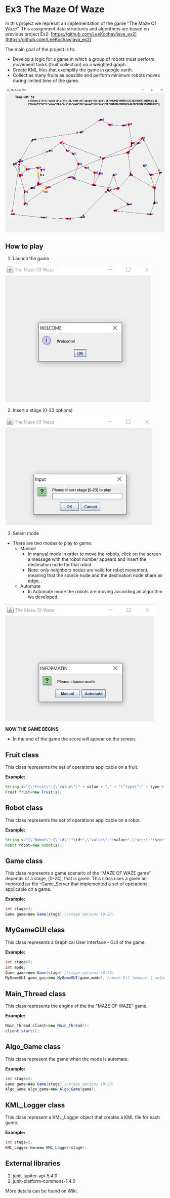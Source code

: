 # Ex3 The Maze Of Waze

In this project we represnt an implementation of the game "The Maze Of Waze".
This assignment data structures and algorithms are based on previous project Ex2:
[https://github.com/LeeKochav/java_ex2](https://github.com/LeeKochav/java_ex2)

The main goal of the project is to:
- Develop a logic for a game in which a group of robots must perform movement tasks (fruit collection) on a weighted graph.
- Create KML files that exemplify the game in google earth.
- Collect as many fruits as possible and perform minimum robots moves during limited time of the game.

![alt text](resources/game_example.PNG "game_example")

## How to play  

1. Launch the game

![alt text](resources/welcome.PNG "welcome")

2. Insert a stage (0-23 options)

![alt text](resources/welcome2.PNG "welcome2")

3. Select mode 
- There are two modes to play to game:
	- Manual
		- In manual mode in order to move the robots, click on the screen a message with the robot number appears and insert the destination node for that robot.
		- Note: only neighbors nodes are valid for robot movement, meaning that the source node and the destination node share an edge, .
	- Automate 
		- In Automate mode the robots are moving according an algorithm we developed.
		
![alt text](resources/welcome3.PNG "welcome3")

**NOW THE GAME BEGINS**

- In the end of the game the score will appear on the screen.

## Fruit class

This class represents the set of operations applicable on a fruit.

**Example:**
```java
String s="{\"Fruit\":{\"value\":" + value + "," + "\"type\":" + type + "," + "\"pos\":\"" + pos.toString()+ "\"" + "}" + "}";
Fruit fruit=new Fruit(s);
```

## Robot class

This class represents the set of operations applicable on a robot.

**Example:**
```java
String s="{\"Robot\":{\"id\":"+id+",\"value\":"+value+",\"src\":"+src+",\"dest\":"+dest+",\"speed\":"+speed+",\"pos\":\""+pos+"\"}}";
Robot robot=new Robot(s);
```

## Game class

This class represents a game scenario of the "MAZE OF WAZE game" depends of a stage, [0-24], that is given.
This class uses a given an imported jar file -Game_Server that implemented a set of operations applicable on a game.

**Example:**
```java
int stage=3; 
Game game=new Game(stage) //stage options (0-23)
```

## MyGameGUI class

This class represents a Graphical User Interface - GUI of the game.

**Example:**
```java
int stage=3; 
int mode;
Game game=new Game(stage) //stage options (0-23)
MyGameGUI game_gui=new MyGameGUI(game,mode); //mode 0|1 (manual | automate)
```

## Main_Thread class

This class represents the engine of the the "MAZE OF WAZE" game.

**Example:**
```java
Main_Thread client=new Main_Thread();
client.start();
```

## Algo_Game class

This class represent the game when the mode is automate.

**Example:**
```java
int stage=3; 
Game game=new Game(stage) //stage options (0-23)
Algo_Game algo_game=new Algo_Game(game);
```

## KML_Logger class

This class represent a KML_Logger object that creates a KML file for each game.

**Example:**
```java
int stage=3; 
KML_Logger km=new KML_Logger(stage);
```

## External libraries
1. junit-jupiter-api-5.4.0
2. junit-platform-commons-1.4.0


More details can be found on Wiki.

	
	